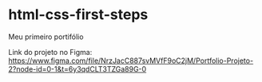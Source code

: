 # html-css-first-steps
Meu primeiro portifólio

Link do projeto no Figma: https://www.figma.com/file/NrzJacC887svMVfF9oC2jM/Portfolio-Projeto-2?node-id=0-1&t=6y3qdCLT3TZGa89G-0
